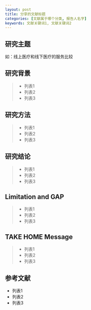 ```yaml
---
layout: post
title: 分享的文献标题   
categories: [文献属于哪个分类, 报告人名字]
keywords: 文献关键词1, 文献关键词2
---
```



## 研究主题

如：线上医疗和线下医疗的服务比较

## 研究背景

>* 列表1
>* 列表2
>* 列表3

## 研究方法
>* 列表1
>* 列表2
>* 列表3

## 研究结论
>* 列表1
>* 列表2
>* 列表3

## Limitation and GAP
>* 列表1
>* 列表2
>* 列表3

## TAKE HOME Message
>* 列表1
>* 列表2
>* 列表3

## 参考文献

* 列表1
* 列表2
* 列表3
　　

